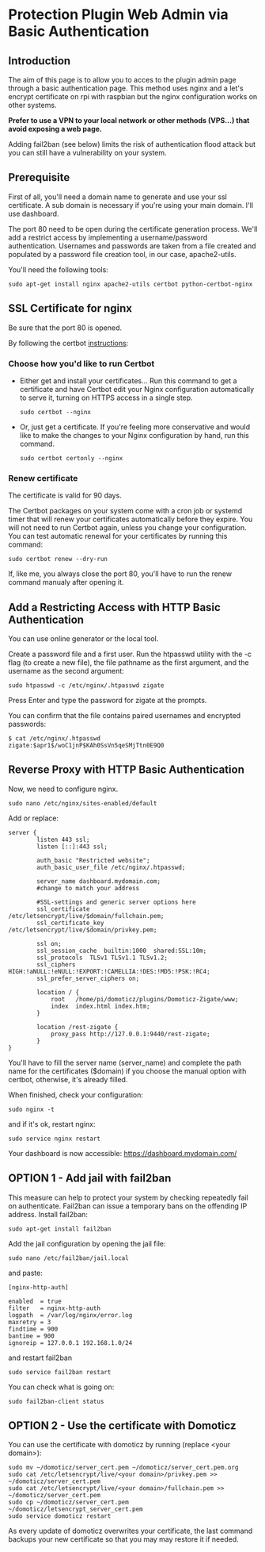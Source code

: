 # Protection Plugin Web Admin via Basic Authentication

## Introduction

The aim of this page is to allow you to acces to the plugin admin page through a basic authentication page.
This method uses nginx and a let's encrypt certificate on rpi with raspbian but the nginx configuration works on other systems.

**Prefer to use a VPN to your local network or other methods (VPS...) that avoid exposing a web page.**

Adding fail2ban (see below) limits the risk of authentication flood attack but you can still have a vulnerability on your system.

## Prerequisite

First of all, you'll need a domain name to generate and use your ssl certificate. A sub domain is necessary if you're using your main domain. I'll use dashboard.

The port 80 need to be open during the certificate generation process.
We'll add a restrict access by implementing a username/password authentication. Usernames and passwords are taken from a file created and populated by a password file creation tool, in our case, apache2-utils.

You'll need the following tools:

```shell
sudo apt-get install nginx apache2-utils certbot python-certbot-nginx
```

## SSL Certificate for nginx

Be sure that the port 80 is opened.

By following the certbot [instructions](https://certbot.eff.org/lets-encrypt/debianbuster-nginx):

### Choose how you'd like to run Certbot

* Either get and install your certificates...
    Run this command to get a certificate and have Certbot edit your Nginx configuration automatically to serve it, turning on HTTPS access in a single step.

    ```shell
    sudo certbot --nginx
    ```

* Or, just get a certificate.
    If you're feeling more conservative and would like to make the changes to your Nginx configuration by hand, run this command.

    ```shell
    sudo certbot certonly --nginx
    ```

### Renew certificate

The certificate is valid for 90 days.

The Certbot packages on your system come with a cron job or systemd timer that will renew your certificates automatically before they expire. You will not need to run Certbot again, unless you change your configuration. You can test automatic renewal for your certificates by running this command:

```shell
sudo certbot renew --dry-run
```

If, like me, you always close the port 80, you'll have to run the renew command manualy after opening it.

## Add a Restricting Access with HTTP Basic Authentication

You can use online generator or the local tool.

Create a password file and a first user. Run the htpasswd utility with the -c flag (to create a new file), the file pathname as the first argument, and the username as the second argument:

```shell
sudo htpasswd -c /etc/nginx/.htpasswd zigate
```

Press Enter and type the password for zigate at the prompts.

You can confirm that the file contains paired usernames and encrypted passwords:

```shell
$ cat /etc/nginx/.htpasswd
zigate:$apr1$/woC1jnP$KAh0SsVn5qeSMjTtn0E9Q0
```

## Reverse Proxy with HTTP Basic Authentication

Now, we need to configure nginx.

```shell
sudo nano /etc/nginx/sites-enabled/default
```

Add or replace:

```script
server {
        listen 443 ssl;
        listen [::]:443 ssl;

        auth_basic "Restricted website";
        auth_basic_user_file /etc/nginx/.htpasswd;

        server_name dashboard.mydomain.com;
        #change to match your address

        #SSL-settings and generic server options here
        ssl_certificate           /etc/letsencrypt/live/$domain/fullchain.pem;
        ssl_certificate_key       /etc/letsencrypt/live/$domain/privkey.pem;

        ssl on;
        ssl_session_cache  builtin:1000  shared:SSL:10m;
        ssl_protocols  TLSv1 TLSv1.1 TLSv1.2;
        ssl_ciphers HIGH:!aNULL:!eNULL:!EXPORT:!CAMELLIA:!DES:!MD5:!PSK:!RC4;
        ssl_prefer_server_ciphers on;

        location / {
            root   /home/pi/domoticz/plugins/Domoticz-Zigate/www;
            index  index.html index.htm;
        }

        location /rest-zigate {
            proxy_pass http://127.0.0.1:9440/rest-zigate;
        }
}
```

You'll have to fill the server name (server_name) and complete the path name for the certificates ($domain) if you choose the manual option with certbot, otherwise, it's already filled.

When finished, check your configuration:

```shell
sudo nginx -t
```

and if it's ok, restart nginx:

```shell
sudo service nginx restart
```

Your dashboard is now accessible: <https://dashboard.mydomain.com/>

## OPTION 1 - Add jail with fail2ban

This measure can help to protect your system by checking repeatedly fail on authenticate.
Fail2ban can issue a temporary bans on the offending IP address.
Install fail2ban:

```shell
sudo apt-get install fail2ban
```

Add the jail configuration by opening the jail file:

```shell
sudo nano /etc/fail2ban/jail.local
```

and paste:

```config
[nginx-http-auth]

enabled  = true
filter   = nginx-http-auth
logpath  = /var/log/nginx/error.log
maxretry = 3
findtime = 900
bantime = 900
ignoreip = 127.0.0.1 192.168.1.0/24
```

and restart fail2ban

```shell
sudo service fail2ban restart
```

You can check what is going on:

```shell
sudo fail2ban-client status
```

## OPTION 2 - Use the certificate with Domoticz

You can use the certificate with domoticz by running (replace \<your domain>):

```shell
sudo mv ~/domoticz/server_cert.pem ~/domoticz/server_cert.pem.org
sudo cat /etc/letsencrypt/live/<your domain>/privkey.pem >> ~/domoticz/server_cert.pem
sudo cat /etc/letsencrypt/live/<your domain>/fullchain.pem >> ~/domoticz/server_cert.pem
sudo cp ~/domoticz/server_cert.pem ~/domoticz/letsencrypt_server_cert.pem
sudo service domoticz restart
```

As every update of domoticz overwrites your certificate, the last command backups your new certificate so that you may may restore it if needed.
